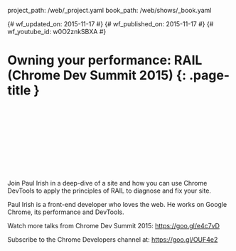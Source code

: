 project_path: /web/_project.yaml book_path: /web/shows/_book.yaml

{# wf_updated_on: 2015-11-17 #} {# wf_published_on: 2015-11-17 #} {# wf_youtube_id: w0O2znkSBXA #}

# Owning your performance: RAIL (Chrome Dev Summit 2015) {: .page-title }

<div class="video-wrapper">
  <iframe class="devsite-embedded-youtube-video" data-video-id="w0O2znkSBXA"
          data-autohide="1" data-showinfo="0" frameborder="0" allowfullscreen>
  </iframe>
</div>

Join Paul Irish in a deep-dive of a site and how you can use Chrome DevTools to apply the principles of RAIL to diagnose and fix your site.

Paul Irish is a front-end developer who loves the web. He works on Google Chrome, its performance and DevTools.

Watch more talks from Chrome Dev Summit 2015: https://goo.gl/e4c7vD

Subscribe to the Chrome Developers channel at: https://goo.gl/OUF4e2